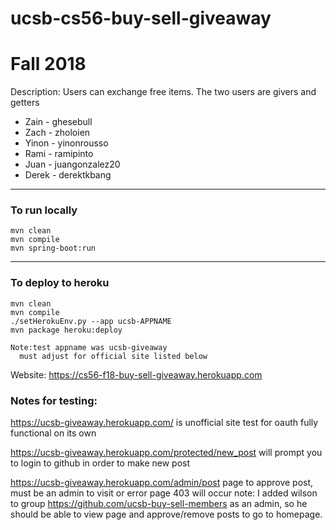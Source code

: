 # ucsb-cs56-buy-sell-giveaway

# Fall 2018
Description: Users can exchange free items. The two users are givers and getters

- Zain - ghesebull
- Zach - zholoien
- Yinon - yinonrousso
- Rami - ramipinto
- Juan - juangonzalez20
- Derek - derektkbang

---

### To run locally
```
mvn clean
mvn compile
mvn spring-boot:run
```

---

### To deploy to heroku
```
mvn clean
mvn compile
./setHerokuEnv.py --app ucsb-APPNAME
mvn package heroku:deploy

Note:test appname was ucsb-giveaway
  must adjust for official site listed below 

```
Website: https://cs56-f18-buy-sell-giveaway.herokuapp.com

### Notes for testing:
https://ucsb-giveaway.herokuapp.com/
is unofficial site test for oauth fully functional on its own

https://ucsb-giveaway.herokuapp.com/protected/new_post
will prompt you to login to github in order to make new post

https://ucsb-giveaway.herokuapp.com/admin/post
page to approve post, must be an admin to visit or error page 403 will occur
note: I added wilson to group https://github.com/ucsb-buy-sell-members as an admin, 
so he should be able to view page and approve/remove posts to go to homepage.

